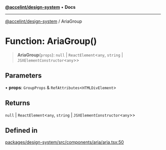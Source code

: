 [**@accelint/design-system**](../README.md) • **Docs**

***

[@accelint/design-system](../README.md) / AriaGroup

# Function: AriaGroup()

> **AriaGroup**(`props`): `null` \| `ReactElement`\<`any`, `string` \| `JSXElementConstructor`\<`any`\>\>

## Parameters

• **props**: `GroupProps` & `RefAttributes`\<`HTMLDivElement`\>

## Returns

`null` \| `ReactElement`\<`any`, `string` \| `JSXElementConstructor`\<`any`\>\>

## Defined in

[packages/design-system/src/components/aria/aria.tsx:50](https://github.com/gohypergiant/standard-toolkit/blob/258694cea8ed8bbd956b3cf5da47c2c9debcf127/packages/design-system/src/components/aria/aria.tsx#L50)
